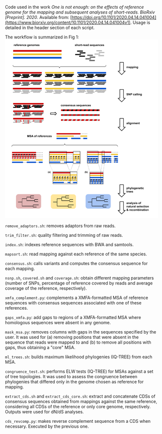 Code used in the work *One is not enough: on the effects of reference genome for the mapping and subsequent analyses of short-reads. BioRxiv [Preprint]. 2020*. Available from: [https://doi.org/10.1101/2020.04.14.041004](https://www.biorxiv.org/content/10.1101/2020.04.14.041004v1). Usage is detailed in the header section of each script.

The workflow is summarized in Fig 1:
![Fig 1](Fig1_overview.png)


`remove_adaptors.sh`: removes adaptors from raw reads.

`trim_filter.sh`: quality filtering and trimming of raw reads.

`index.sh`: indexes reference sequences with BWA and samtools.

`mapsort.sh`: read mapping against each reference of the same species.

`consensus.sh`: calls variants and computes the consensus sequence for each mapping.

`nsnp.sh`, `covered.sh` and `coverage.sh`: obtain different mapping parameters (number of SNPs, percentage of reference covered by reads and average coverage of the reference, respectively).

`xmfa_complement.py`: complements a XMFA-formatted MSA of reference sequences with consensus sequences associated with one of these references.

`gaps_xmfa.py`: add gaps to regions of a XMFA-formatted MSA where homologous sequences were absent in any genome. 

`mask_msa.py`: removes columns with gaps in the sequences specified by the user. It was used for (a) removing positions that were absent in the sequence that reads were mapped to and (b) to remove all positions with gaps, thus obtaining a "core" MSA.

`ml_trees.sh`: builds maximum likelihood phylogenies (IQ-TREE) from each MSA.

`congruence_test.sh`: performs ELW tests (IQ-TREE) for MSAs against a set of tree topologies. It was used to assess the congruence between phylogenies that differed only in the genome chosen as reference for mapping.

`extract_cds.sh` and `extract_cds_core.sh`: extract and concatenate CDSs of consensus sequences obtained from mappings against the same reference, considering all CDSs of the reference or only core genome, respectively. Outputs were used for dN/dS analyses.

`cds_revcomp.py`: makes reverse complement sequence from a CDS when necessary. Executed by the previous one.
